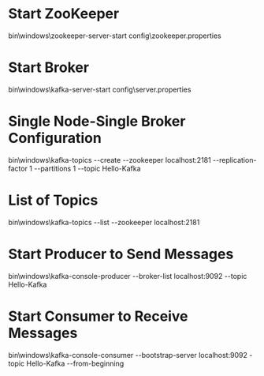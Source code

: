 # Start ZooKeeper
bin\windows\zookeeper-server-start config\zookeeper.properties

# Start Broker
bin\windows\kafka-server-start config\server.properties

# Single Node-Single Broker Configuration
bin\windows\kafka-topics --create --zookeeper localhost:2181 --replication-factor 1 --partitions 1 --topic Hello-Kafka

# List of Topics
bin\windows\kafka-topics --list --zookeeper localhost:2181

# Start Producer to Send Messages
bin\windows\kafka-console-producer --broker-list localhost:9092 --topic Hello-Kafka

# Start Consumer to Receive Messages
bin\windows\kafka-console-consumer --bootstrap-server localhost:9092 -topic Hello-Kafka --from-beginning